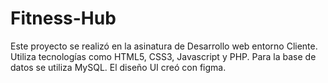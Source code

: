 # Fitness-Hub
Este proyecto se realizó en la asinatura de Desarrollo web entorno Cliente. Utiliza tecnologías como HTML5, CSS3, Javascript y PHP. Para la base de datos se utiliza MySQL. El diseño UI creó con figma. 